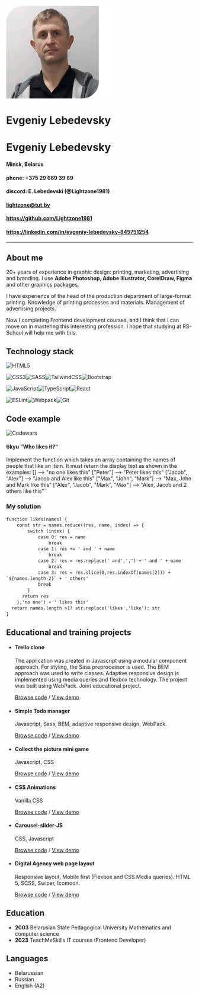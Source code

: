 ![Avatar](./lightzone-avatar.png)
# Evgeniy Lebedevsky
# Evgeniy Lebedevsky
#### Minsk, Belarus
#### phone: +375 29 669 39 69
#### discord: E. Lebedevski (@Lightzone1981)
#### lightzone@tut.by
#### <https://github.com/Lightzone1981>
#### <https://linkedin.com/in/evgeniy-lebedevsky-845751254>
---
## About me
20+ years of experience in graphic design: printing, marketing, advertising and branding. I use **Adobe Photoshop, Adobe Illustrator, CorelDraw, Figma** and other graphics packages.

I have experience of the head of the production department of large-format printing. Knowledge of printing processes and materials. Management of advertising projects.

Now I completing Frontend development courses, and I think that I can move on in mastering this interesting profession. I hope that studying at RS-School will help me with this.

## Technology stack
![HTML5](https://img.shields.io/badge/html5-%23E34F26.svg?style=for-the-badge&logo=html5&logoColor=white)

![CSS3](https://img.shields.io/badge/css3-%231572B6.svg?style=for-the-badge&logo=css3&logoColor=white)![SASS](https://img.shields.io/badge/SASS-hotpink.svg?style=for-the-badge&logo=SASS&logoColor=white)![TailwindCSS](https://img.shields.io/badge/tailwindcss-%2338B2AC.svg?style=for-the-badge&logo=tailwind-css&logoColor=white)![Bootstrap](https://img.shields.io/badge/bootstrap-%23563D7C.svg?style=for-the-badge&logo=bootstrap&logoColor=white)

![JavaScript](https://img.shields.io/badge/javascript-%23323330.svg?style=for-the-badge&logo=javascript&logoColor=%23F7DF1E)![TypeScript](https://img.shields.io/badge/typescript-%23007ACC.svg?style=for-the-badge&logo=typescript&logoColor=white)![React](https://img.shields.io/badge/react-%2320232a.svg?style=for-the-badge&logo=react&logoColor=%2361DAFB)

![ESLint](https://img.shields.io/badge/ESLint-4B3263?style=for-the-badge&logo=eslint&logoColor=white)![Webpack](https://img.shields.io/badge/webpack-%238DD6F9.svg?style=for-the-badge&logo=webpack&logoColor=black)![Git](https://img.shields.io/badge/git-%23F05033.svg?style=for-the-badge&logo=git&logoColor=white)

## Code example
![Codewars](https://img.shields.io/badge/Codewars-B1361E?style=for-the-badge&logo=codewars&logoColor=grey) 
#### 6kyu "Who likes it?"

Implement the function which takes an array containing the names of people that like an item. It must return the display text as shown in the examples:
[]                                -->  "no one likes this"
["Peter"]                         -->  "Peter likes this"
["Jacob", "Alex"]                 -->  "Jacob and Alex like this"
["Max", "John", "Mark"]           -->  "Max, John and Mark like this"
["Alex", "Jacob", "Mark", "Max"]  -->  "Alex, Jacob and 2 others like this"`

### My solution
```
function likes(names) {
	const str = names.reduce((res, name, index) => {
		switch (index) {
			case 0: res = name
				break
			case 1: res += ' and ' + name
				break
			case 2: res = res.replace(' and',',') + ' and ' + name
				break
			case 3: res = res.slice(0,res.indexOf(names[2])) + `${names.length-2}` + ' others'
			break
		}
	  return res
	},'no one') + ' likes this'
  return names.length >1? str.replace('likes','like'): str
}
```

## Educational and training projects

* #### Trello clone 
  The application was created in Javascript using a modular component approach. For styling, the Sass preprocessor is used. The BEM approach was used to write classes. Adaptive responsive design is implemented using media queries and flexbox technology. The project was built using WebPack. Joint educational project.
  
  [Browse code](https://github.com/Lightzone1981/Trello-project) / [View demo](https://lightzone1981.github.io/Trello-project/)

* #### Simple Todo manager
  Javascript, Sass, BEM, adaptive responsive design, WebPack.

  [Browse code](https://github.com/Lightzone1981/Todo-manager-JS) / [View demo](https://lightzone1981.github.io/Todo-manager-JS/)

* #### Collect the picture mini game
  Javascript, CSS

  [Browse code](https://github.com/Lightzone1981/collect-picture-2D-game) / [View demo](https://lightzone1981.github.io/collect-picture-2D-game/)
  
* #### CSS Animations
  Vanilla CSS

  [Browse code](https://github.com/Lightzone1981/animations-training) / [View demo](https://lightzone1981.github.io/animations-training/)
  
* #### Carousel-slider-JS
  CSS, Javascript

  [Browse code](https://github.com/Lightzone1981/Carousel-slider-JS) / [View demo](https://lightzone1981.github.io/Carousel-slider-JS/)

* #### Digital Agency web page layout
  Responsive layout, Mobile first (Flexbox and CSS Media queries). HTML 5, SCSS, Swiper, Icomoon.
  
  [Browse code](https://github.com/Lightzone1981/dalio) / [View demo](https://lightzone1981.github.io/dalio/public/)

## Education
* **2003** Belarusian State Pedagogical University 
Mathematics and computer science
* **2023** TeachMeSkills IT courses (Frontend Developer)
  
## Languages
+ Belarussian
+ Russian
+ English (A2)